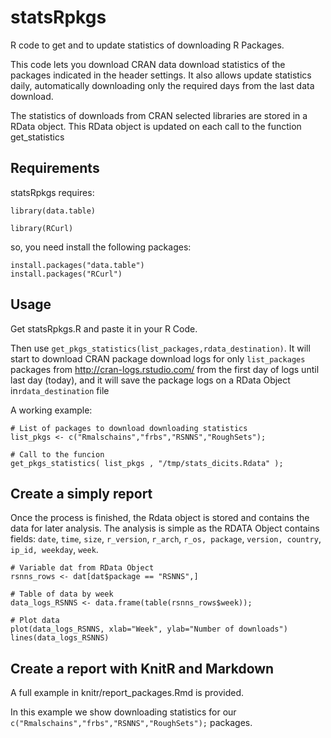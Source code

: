 # statsRpkgs
R code to get and to update statistics of downloading R Packages.

This code lets you download CRAN data download statistics of the packages indicated in the header settings. It also allows update statistics daily, automatically downloading only the required days from the last data download.

The statistics of downloads from CRAN selected libraries are stored in a RData object. This RData object is updated  on each call to the function get_statistics


## Requirements

statsRpkgs requires:

`library(data.table)`

`library(RCurl)`

so, you need install the following packages:

```
install.packages("data.table")
install.packages("RCurl")
```

## Usage
Get statsRpkgs.R and paste it in your R Code.

Then use `get_pkgs_statistics(list_packages,rdata_destination)`.
It will start to download CRAN package download logs for only `list_packages` packages from http://cran-logs.rstudio.com/ from the first day of logs until last day (today), and it will save the package logs on a RData Object in`rdata_destination` file 


A working example:

```
# List of packages to download downloading statistics
list_pkgs <- c("Rmalschains","frbs","RSNNS","RoughSets");

# Call to the funcion
get_pkgs_statistics( list_pkgs , "/tmp/stats_dicits.Rdata" );
```

## Create a simply report 
Once the process is finished, the Rdata object is stored and contains the data for later analysis. The analysis is simple as the RDATA Object contains fields: `date`, `time`, `size`, `r_version`, `r_arch`, `r_os, package`, `version, country`, `ip_id, weekday`, `week`.


```
# Variable dat from RData Object
rsnns_rows <- dat[dat$package == "RSNNS",]

# Table of data by week
data_logs_RSNNS <- data.frame(table(rsnns_rows$week));

# Plot data
plot(data_logs_RSNNS, xlab="Week", ylab="Number of downloads")
lines(data_logs_RSNNS)
```

## Create a report with KnitR and Markdown

A full example in knitr/report_packages.Rmd is provided.

In this example we show downloading statistics for our `c("Rmalschains","frbs","RSNNS","RoughSets");` packages.









